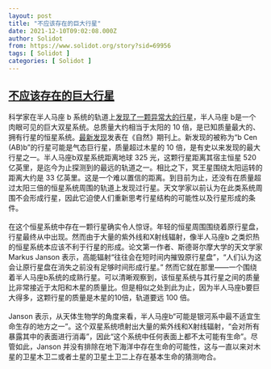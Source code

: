 ```yaml
---
layout: post
title: "不应该存在的巨大行星"
date: 2021-12-10T09:02:08.000Z
author: Solidot
from: https://www.solidot.org/story?sid=69956
tags: [ Solidot ]
categories: [ Solidot ]
---
```

<!--1639126928000-->
[不应该存在的巨大行星](https://www.solidot.org/story?sid=69956)
------

<div>
科学家在半人马座 b 系统的轨道上<a href="https://gizmodo.com/planet-way-way-bigger-than-jupiter-spotted-in-massive-1848179449" target="_blank">发现了一颗异常大的行星</a>，半人马座 b是一个肉眼可见的巨大双星系统。总质量大约相当于太阳的 10 倍，是已知质量最大的、拥有行星的恒星系统。<a href="https://www.nature.com/articles/s41586-021-04124-8?error=cookies_not_supported&amp;code=39eda1fa-8411-45b3-bca1-1c330086bfc7" target="_blank">最新发现</a>发表在《自然》期刊上。新发现的被称为“b Cen (AB)b”的行星可能是气态巨行星，质量超过木星的 10 倍，是有史以来发现的最大行星之一。半人马座b双星系统距离地球 325 光，这颗行星距离其宿主恒星 520 亿英里，是迄今为止探测到的最远的轨道之一。相比之下，冥王星围绕太阳运转的距离大约是 33 亿英里。这是一个难以置信的距离。到目前为止，还没有在质量超过太阳三倍的恒星系统周围的轨道上发现过行星。天文学家以前认为在此类系统周围不会形成行星，因此它迫使人们重新思考行星结构的可能性以及行星形成的条件。<br><br>在这个恒星系统中存在一颗行星确实令人惊讶。年轻的恒星周围围绕着原行星盘，行星最终从中出现。然而由于大量的紫外线和X射线辐射，像半人马座b 之类炽热的恒星系统本应该不利于行星的形成。论文第一作者、斯德哥尔摩大学的天文学家 Markus Janson 表示，高能辐射“往往会在短时间内摧毁原行星盘”，“人们认为这会让原行星盘在消失之前没有足够时间形成行星。” 然而它就在那里——一个围绕着半人马座b系统的成熟行星。可以清晰观察到，该恒星系统与其行星之间的质量比非常接近于太阳和木星的质量比。但是相似之处到此为止，因为半人马座b要巨大得多，这颗行星的质量是木星的10倍，轨道要远 100 倍。<br><br>Janson 表示，从天体生物学的角度来看，半人马座b“可能是银河系中最不适宜生命生存的地方之一”。这个双星系统喷射出大量的紫外线和X射线辐射，“会对所有暴露其中的表面进行消毒”，因此“这个系统中任何表面上都不太可能有生命”。尽管如此，Janson 并没有排除在地下海洋中存在生命的可能性，这与一直以来对木星的卫星木卫二或者土星的卫星土卫二上存在基本生命的猜测吻合。
</div>
